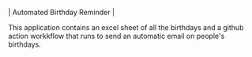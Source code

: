 | Automated Birthday Reminder |

This application contains an excel sheet of all the birthdays and a github action workkflow that runs to send an automatic email on people's birthdays. 
